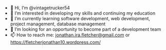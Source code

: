 - 👋 Hi, I’m @vintagetrucker54
- 👀 I’m interested in developing my skills and continuing my education
- 🌱 I’m currently learning software development, web development, project management, database management
- 💞️ I’m looking for an opportunity to become part of a development team 
- 📫 How to reach me:
        jonathan.ira.fletcher@gmail.com
            or 
        https://fletcherjonathan10.wordpress.com/

<!---
vintagetrucker54/vintagetrucker54 is a ✨ special ✨ repository because its `README.md` (this file) appears on your GitHub profile.
You can click the Preview link to take a look at your changes.
--->
